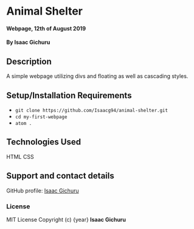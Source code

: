 # Animal Shelter
#### Webpage, 12th of August 2019
#### By **Isaac Gichuru**
## Description
A simple webpage utilizing divs and floating as well as cascading styles.
## Setup/Installation Requirements
* `git clone https://github.com/Isaacg94/animal-shelter.git`
* `cd my-first-webpage`
* `atom .`

## Technologies Used
HTML
CSS
## Support and contact details
GitHub profile: [Isaac Gichuru](https://github.com/Isaacg94)
### License
MIT License
Copyright (c) {year} **Isaac Gichuru**

